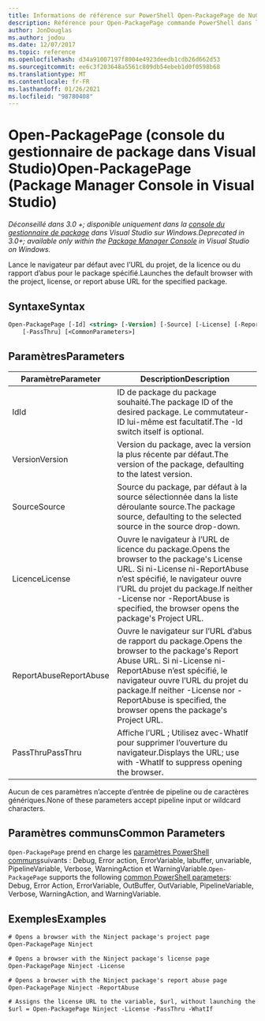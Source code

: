 ```yaml
---
title: Informations de référence sur PowerShell Open-PackagePage de NuGet
description: Référence pour Open-PackagePage commande PowerShell dans la console du gestionnaire de package NuGet dans Visual Studio.
author: JonDouglas
ms.author: jodou
ms.date: 12/07/2017
ms.topic: reference
ms.openlocfilehash: d34a91007197f8004e4923deedb1cdb26d662d53
ms.sourcegitcommit: ee6c3f203648a5561c809db54ebeb1d0f0598b68
ms.translationtype: MT
ms.contentlocale: fr-FR
ms.lasthandoff: 01/26/2021
ms.locfileid: "98780408"
---
```

# <a name="open-packagepage-package-manager-console-in-visual-studio"></a><span data-ttu-id="855f3-103">Open-PackagePage (console du gestionnaire de package dans Visual Studio)</span><span class="sxs-lookup"><span data-stu-id="855f3-103">Open-PackagePage (Package Manager Console in Visual Studio)</span></span>

<span data-ttu-id="855f3-104">*Déconseillé dans 3.0 +; disponible uniquement dans la [console du gestionnaire de package](../../consume-packages/install-use-packages-powershell.md) dans Visual Studio sur Windows.*</span><span class="sxs-lookup"><span data-stu-id="855f3-104">*Deprecated in 3.0+; available only within the [Package Manager Console](../../consume-packages/install-use-packages-powershell.md) in Visual Studio on Windows.*</span></span>

<span data-ttu-id="855f3-105">Lance le navigateur par défaut avec l’URL du projet, de la licence ou du rapport d’abus pour le package spécifié.</span><span class="sxs-lookup"><span data-stu-id="855f3-105">Launches the default browser with the project, license, or report abuse URL for the specified package.</span></span>

## <a name="syntax"></a><span data-ttu-id="855f3-106">Syntaxe</span><span class="sxs-lookup"><span data-stu-id="855f3-106">Syntax</span></span>

```ps
Open-PackagePage [-Id] <string> [-Version] [-Source] [-License] [-ReportAbuse]
    [-PassThru] [<CommonParameters>]
```

## <a name="parameters"></a><span data-ttu-id="855f3-107">Paramètres</span><span class="sxs-lookup"><span data-stu-id="855f3-107">Parameters</span></span>

| <span data-ttu-id="855f3-108">Paramètre</span><span class="sxs-lookup"><span data-stu-id="855f3-108">Parameter</span></span> | <span data-ttu-id="855f3-109">Description</span><span class="sxs-lookup"><span data-stu-id="855f3-109">Description</span></span> |
| --- | --- |
| <span data-ttu-id="855f3-110">Id</span><span class="sxs-lookup"><span data-stu-id="855f3-110">Id</span></span> | <span data-ttu-id="855f3-111">ID de package du package souhaité.</span><span class="sxs-lookup"><span data-stu-id="855f3-111">The package ID of the desired package.</span></span> <span data-ttu-id="855f3-112">Le commutateur-ID lui-même est facultatif.</span><span class="sxs-lookup"><span data-stu-id="855f3-112">The -Id switch itself is optional.</span></span> |
| <span data-ttu-id="855f3-113">Version</span><span class="sxs-lookup"><span data-stu-id="855f3-113">Version</span></span> | <span data-ttu-id="855f3-114">Version du package, avec la version la plus récente par défaut.</span><span class="sxs-lookup"><span data-stu-id="855f3-114">The version of the package, defaulting to the latest version.</span></span> |
| <span data-ttu-id="855f3-115">Source</span><span class="sxs-lookup"><span data-stu-id="855f3-115">Source</span></span> | <span data-ttu-id="855f3-116">Source du package, par défaut à la source sélectionnée dans la liste déroulante source.</span><span class="sxs-lookup"><span data-stu-id="855f3-116">The package source, defaulting to the selected source in the source drop-down.</span></span> |
| <span data-ttu-id="855f3-117">Licence</span><span class="sxs-lookup"><span data-stu-id="855f3-117">License</span></span> | <span data-ttu-id="855f3-118">Ouvre le navigateur à l’URL de licence du package.</span><span class="sxs-lookup"><span data-stu-id="855f3-118">Opens the browser to the package's License URL.</span></span> <span data-ttu-id="855f3-119">Si ni-License ni-ReportAbuse n’est spécifié, le navigateur ouvre l’URL du projet du package.</span><span class="sxs-lookup"><span data-stu-id="855f3-119">If neither -License nor -ReportAbuse is specified, the browser opens the package's Project URL.</span></span> |
| <span data-ttu-id="855f3-120">ReportAbuse</span><span class="sxs-lookup"><span data-stu-id="855f3-120">ReportAbuse</span></span> | <span data-ttu-id="855f3-121">Ouvre le navigateur sur l’URL d’abus de rapport du package.</span><span class="sxs-lookup"><span data-stu-id="855f3-121">Opens the browser to the package's Report Abuse URL.</span></span> <span data-ttu-id="855f3-122">Si ni-License ni-ReportAbuse n’est spécifié, le navigateur ouvre l’URL du projet du package.</span><span class="sxs-lookup"><span data-stu-id="855f3-122">If neither -License nor -ReportAbuse is specified, the browser opens the package's Project URL.</span></span> |
| <span data-ttu-id="855f3-123">PassThru</span><span class="sxs-lookup"><span data-stu-id="855f3-123">PassThru</span></span> | <span data-ttu-id="855f3-124">Affiche l’URL ; Utilisez avec-WhatIf pour supprimer l’ouverture du navigateur.</span><span class="sxs-lookup"><span data-stu-id="855f3-124">Displays the URL; use with -WhatIf to suppress opening the browser.</span></span> |

<span data-ttu-id="855f3-125">Aucun de ces paramètres n’accepte d’entrée de pipeline ou de caractères génériques.</span><span class="sxs-lookup"><span data-stu-id="855f3-125">None of these parameters accept pipeline input or wildcard characters.</span></span>

## <a name="common-parameters"></a><span data-ttu-id="855f3-126">Paramètres communs</span><span class="sxs-lookup"><span data-stu-id="855f3-126">Common Parameters</span></span>

<span data-ttu-id="855f3-127">`Open-PackagePage` prend en charge les [paramètres PowerShell communs](/powershell/module/microsoft.powershell.core/about/about_commonparameters)suivants : Debug, Error action, ErrorVariable, labuffer, unvariable, PipelineVariable, Verbose, WarningAction et WarningVariable.</span><span class="sxs-lookup"><span data-stu-id="855f3-127">`Open-PackagePage` supports the following [common PowerShell parameters](/powershell/module/microsoft.powershell.core/about/about_commonparameters): Debug, Error Action, ErrorVariable, OutBuffer, OutVariable, PipelineVariable, Verbose, WarningAction, and WarningVariable.</span></span>

## <a name="examples"></a><span data-ttu-id="855f3-128">Exemples</span><span class="sxs-lookup"><span data-stu-id="855f3-128">Examples</span></span>

```ps
# Opens a browser with the Ninject package's project page
Open-PackagePage Ninject

# Opens a browser with the Ninject package's license page
Open-PackagePage Ninject -License

# Opens a browser with the Ninject package's report abuse page  
Open-PackagePage Ninject -ReportAbuse

# Assigns the license URL to the variable, $url, without launching the browser
$url = Open-PackagePage Ninject -License -PassThru -WhatIf
```